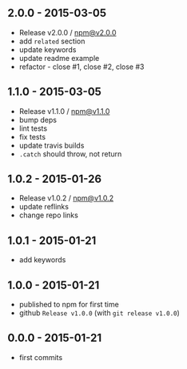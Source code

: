

## 2.0.0 - 2015-03-05
- Release v2.0.0 / npm@v2.0.0
- add `related` section
- update keywords
- update readme example
- refactor - close #1, close #2, close #3

## 1.1.0 - 2015-03-05
- Release v1.1.0 / npm@v1.1.0
- bump deps
- lint tests
- fix tests
- update travis builds
- `.catch` should throw, not return

## 1.0.2 - 2015-01-26
- Release v1.0.2 / npm@v1.0.2
- update reflinks
- change repo links

## 1.0.1 - 2015-01-21
- add keywords

## 1.0.0 - 2015-01-21
- published to npm for first time
- github `Release v1.0.0` (with `git release v1.0.0`)

## 0.0.0 - 2015-01-21
- first commits